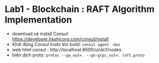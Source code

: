 # Lab1 - Blockchain : RAFT Algorithm Implementation 
- download và install Consul: https://developer.hashicorp.com/consul/install
- Khởi động Consul trước khi build:  `consul agent -dev`
- web html consul : http://localhost:8500/ui/dc1/nodes
- biên dịch proto: `protoc --go_out=. --go-grpc_out=. raft.proto`
